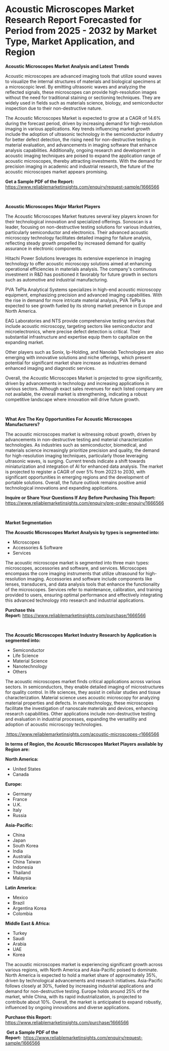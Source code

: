 <p><h1>Acoustic Microscopes Market Research Report Forecasted for Period from 2025 -  2032 by Market Type, Market Application, and Region</h1></p><p><strong>Acoustic Microscopes Market Analysis and Latest Trends</strong></p>
<p><p>Acoustic microscopes are advanced imaging tools that utilize sound waves to visualize the internal structures of materials and biological specimens at a microscopic level. By emitting ultrasonic waves and analyzing the reflected signals, these microscopes can provide high-resolution images without the need for traditional staining or sectioning techniques. They are widely used in fields such as materials science, biology, and semiconductor inspection due to their non-destructive nature.</p><p>The Acoustic Microscopes Market is expected to grow at a CAGR of 14.6% during the forecast period, driven by increasing demand for high-resolution imaging in various applications. Key trends influencing market growth include the adoption of ultrasonic technology in the semiconductor industry for better defect detection, the rising need for non-destructive testing in material evaluation, and advancements in imaging software that enhance analysis capabilities. Additionally, ongoing research and development in acoustic imaging techniques are poised to expand the application range of acoustic microscopes, thereby attracting investments. With the demand for precision imaging in academic and industrial research, the future of the acoustic microscopes market appears promising.</p></p>
<p><strong>Get a Sample PDF of the Report:&nbsp;</strong> <a href="https://www.reliablemarketinsights.com/enquiry/request-sample/1666566?utm_campaign=3128&utm_medium=2&utm_source=Github&utm_content=ia&utm_term=16042025&utm_id=acoustic-microscopes">https://www.reliablemarketinsights.com/enquiry/request-sample/1666566</a></p>
<p>&nbsp;</p>
<p><strong>Acoustic Microscopes Major Market Players</strong></p>
<p><p>The Acoustic Microscopes Market features several key players known for their technological innovation and specialized offerings. Sonoscan is a leader, focusing on non-destructive testing solutions for various industries, particularly semiconductor and electronics. Their advanced acoustic microscopy technology facilitates detailed imaging for failure analysis, reflecting steady growth propelled by increased demand for quality assurance in electronic components.</p><p>Hitachi Power Solutions leverages its extensive experience in imaging technology to offer acoustic microscopy solutions aimed at enhancing operational efficiencies in materials analysis. The company's continuous investment in R&D has positioned it favorably for future growth in sectors such as automotive and industrial manufacturing.</p><p>PVA TePla Analytical Systems specializes in high-end acoustic microscopy equipment, emphasizing precision and advanced imaging capabilities. With the rise in demand for more intricate material analysis, PVA TePla is expected to see growth fueled by its strong market presence in Europe and North America.</p><p>EAG Laboratories and NTS provide comprehensive testing services that include acoustic microscopy, targeting sectors like semiconductor and microelectronics, where precise defect detection is critical. Their substantial infrastructure and expertise equip them to capitalize on the expanding market.</p><p>Other players such as Sonix, Ip-Holding, and Nanolab Technologies are also emerging with innovative solutions and niche offerings, which present potential for significant market share increase as industries demand enhanced imaging and diagnostic services.</p><p>Overall, the Acoustic Microscopes Market is projected to grow significantly, driven by advancements in technology and increasing applications in various sectors. Although exact sales revenues for each listed company are not available, the overall market is strengthening, indicating a robust competitive landscape where innovation will drive future growth.</p></p>
<p>&nbsp;</p>
<p><strong>What Are The Key Opportunities For Acoustic Microscopes Manufacturers?</strong></p>
<p><p>The acoustic microscopes market is witnessing robust growth, driven by advancements in non-destructive testing and material characterization technologies. As industries such as semiconductor, biomedical, and materials science increasingly prioritize precision and quality, the demand for high-resolution imaging techniques, particularly those leveraging ultrasonic waves, is surging. Current trends indicate a shift towards miniaturization and integration of AI for enhanced data analysis. The market is projected to register a CAGR of over 5% from 2023 to 2030, with significant opportunities in emerging regions and the development of portable solutions. Overall, the future outlook remains positive amid technological innovations and expanding applications.</p></p>
<p><strong>Inquire or Share Your Questions If Any Before Purchasing This Report:</strong> <a href="https://www.reliablemarketinsights.com/enquiry/pre-order-enquiry/1666566?utm_campaign=3128&utm_medium=2&utm_source=Github&utm_content=ia&utm_term=16042025&utm_id=acoustic-microscopes">https://www.reliablemarketinsights.com/enquiry/pre-order-enquiry/1666566</a></p>
<p>&nbsp;</p>
<p><strong>Market Segmentation</strong></p>
<p><strong>The Acoustic Microscopes Market Analysis by types is segmented into:</strong></p>
<p><ul><li>Microscopes</li><li>Accessories & Software</li><li>Services</li></ul></p>
<p><p>The acoustic microscope market is segmented into three main types: microscopes, accessories and software, and services. Microscopes encompass the core imaging instruments that utilize ultrasound for high-resolution imaging. Accessories and software include components like lenses, transducers, and data analysis tools that enhance the functionality of the microscopes. Services refer to maintenance, calibration, and training provided to users, ensuring optimal performance and effectively integrating this advanced technology into research and industrial applications.</p></p>
<p><strong>Purchase this Report:&nbsp;</strong><a href="https://www.reliablemarketinsights.com/purchase/1666566?utm_campaign=3128&utm_medium=2&utm_source=Github&utm_content=ia&utm_term=16042025&utm_id=acoustic-microscopes">https://www.reliablemarketinsights.com/purchase/1666566</a></p>
<p>&nbsp;</p>
<p><strong>The Acoustic Microscopes Market Industry Research by Application is segmented into:</strong></p>
<p><ul><li>Semiconductor</li><li>Life Science</li><li>Material Science</li><li>Nanotechnology</li><li>Others</li></ul></p>
<p><p>The acoustic microscopes market finds critical applications across various sectors. In semiconductors, they enable detailed imaging of microstructures for quality control. In life sciences, they assist in cellular studies and tissue characterization. Material science uses acoustic microscopy for analyzing material properties and defects. In nanotechnology, these microscopes facilitate the investigation of nanoscale materials and devices, enhancing research capabilities. Other applications include non-destructive testing and evaluation in industrial processes, expanding the versatility and adoption of acoustic microscopy technologies.</p></p>
<p><a href="https://www.reliablemarketinsights.com/acoustic-microscopes-r1666566?utm_campaign=3128&utm_medium=2&utm_source=Github&utm_content=ia&utm_term=16042025&utm_id=acoustic-microscopes">&nbsp;https://www.reliablemarketinsights.com/acoustic-microscopes-r1666566</a></p>
<p><strong>In terms of Region, the Acoustic Microscopes Market Players available by Region are:</strong></p>
<p>
    <p> <strong> North America: </strong>
        <ul>
            <li>United States</li>
            <li>Canada</li>
        </ul>
        </p> 
    <p> <strong> Europe: </strong>
        <ul>
            <li>Germany</li>
            <li>France</li>
            <li>U.K.</li>
            <li>Italy</li>
            <li>Russia</li>
        </ul>
        </p> 
    <p> <strong> Asia-Pacific: </strong>
        <ul>
            <li>China</li>
            <li>Japan</li>
            <li>South Korea</li>
            <li>India</li>
            <li>Australia</li>
            <li>China Taiwan</li>
            <li>Indonesia</li>
            <li>Thailand</li>
            <li>Malaysia</li>
        </ul>
        </p> 
    <p> <strong> Latin America: </strong>
        <ul>
            <li>Mexico</li>
            <li>Brazil</li>
            <li>Argentina Korea</li>
            <li>Colombia</li>
        </ul>
        </p> 
    <p> <strong> Middle East & Africa: </strong>
        <ul>
            <li>Turkey</li>
            <li>Saudi</li>
            <li>Arabia</li>
            <li>UAE</li>
            <li>Korea</li>
        </ul>
    </p>
    </p>
<p><p>The acoustic microscopes market is experiencing significant growth across various regions, with North America and Asia-Pacific poised to dominate. North America is expected to hold a market share of approximately 35%, driven by technological advancements and research initiatives. Asia-Pacific follows closely at 30%, fueled by increasing industrial applications and demand for non-destructive testing. Europe holds around 25% of the market, while China, with its rapid industrialization, is projected to contribute about 10%. Overall, the market is anticipated to expand robustly, influenced by ongoing innovations and diverse applications.</p></p>
<p><strong>Purchase this Report: </strong><a href="https://www.reliablemarketinsights.com/purchase/1666566?utm_campaign=3128&utm_medium=2&utm_source=Github&utm_content=ia&utm_term=16042025&utm_id=acoustic-microscopes">https://www.reliablemarketinsights.com/purchase/1666566</a></p>
<p>&nbsp;<strong>Get a Sample PDF of the Report:&nbsp;&nbsp;</strong><a href="https://www.reliablemarketinsights.com/enquiry/request-sample/1666566?utm_campaign=3128&utm_medium=2&utm_source=Github&utm_content=ia&utm_term=16042025&utm_id=acoustic-microscopes">https://www.reliablemarketinsights.com/enquiry/request-sample/1666566</a></p>
<p><strong></strong></p>
<p><p></p><p></p><p></p></p>